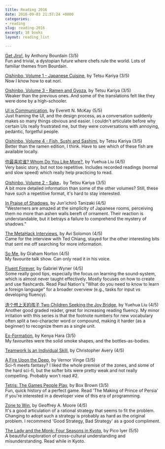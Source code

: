 ```yaml
---
title: Reading 2016
date: 2018-09-03 21:57:24 +0000
categories:
- reading
slug: reading-2016
excerpt: 18 books
layout: reading_list

---
```

[Get Jiro!](https://www.amazon.com/Get-Jiro-Anthony-Bourdain/dp/1401228283/), by Anthony Bourdain (3/5)  
Fun and trivial, a dystopian future where chefs rule the world. Lots of familiar themes from Bourdain.

[Oishinbo, Volume 1 - Japanese Cuisine](https://www.amazon.com/OISHINBO-JAPANESE-CUISINE-Tetsu-Kariya/dp/1421521393/), by Tetsu Kariya (3/5)  
Now I know how to eat nori.

[Oishinbo, Volume 3 - Ramen and Gyoza](https://www.amazon.com/Oishinbo-Carte-Vol-Ramen-Gyoza/dp/1421521415/), by Tetsu Kariya (3/5)  
Weaker than the previous ones. And some of the translations felt like they were done by a high-schooler.

[UI is Communication](https://www.amazon.com/UI-Communication-Intuitive-Interfaces-Effective/dp/0123969808/), by Everett N. McKay (5/5)  
Just framing the UI, and the design process, as a conversation suddenly makes so many things obvious and easier. I couldn't articulate before why certain UIs really frustrated me, but they were conversations with annoying, pedantic, forgetful people.

[Oishinbo, Volume 4 - Fish, Sushi and Sashimi](https://www.amazon.com/Oishinbo-Carte-Vol-Sushi-Sashimi/dp/1421521423/), by Tetsu Kariya (3/5)  
Better than the ramen edition, I think. Have to see which of these fish are available locally.

[你最喜欢谁? Whom Do You Like More?](https://www.amazon.com/Chinese-Breeze-300-word-Graded-Reader/dp/7301141556/), by Yuehua Liu (4/5)  
Very basic story, but not too repetitive. Includes recorded readings (normal and slow speed) which really help practicing to read.

[Oishinbo, Volume 2 - Sake](https://www.amazon.com/Oishinbo-%C3%A0-Carte-Vol-Sake/dp/1421521407/)，by Tetsu Kariya (3/5)  
A bit more detailed information than some of the other volumes? Still, these have such a repetitive format, it's hard to stay interested.

[In Praise of Shadows](https://www.amazon.com/Praise-Shadows-Junichiro-Tanizaki/dp/0918172020/), by Jun'ichirō Tanizaki (4/5)  
"Westerners are amazed at the simplicity of Japanese rooms, perceiving them no more than ashen walls bereft of ornament. Their reaction is understandable, but it betrays a failure to comprehend the mystery of shadows."

[The MetaHack Interviews](https://www.amazon.com/MetaHack-Interviews-Ted-Chiang-ebook/dp/B00AGU3HMC/), by Avi Solomon (4/5)  
Came for the interview with Ted Chiang, stayed for the other interesting bits that sent me off searching for more information.

[So Me](https://www.amazon.com/So-Me-Graham-Norton/dp/0340833491/), by Graham Norton (4/5)  
My favourite talk show. Can only read it in his voice.

[Fluent Forever](https://www.amazon.com/Fluent-Forever-Learn-Language-Forget/dp/0385348118/), by Gabriel Wyner (4/5)  
Some really good tips, especially the focus on learning the sound-system, which is almost never taught effectively. Mostly focuses on how to create and use flashcards. Read Paul Nation's "What do you need to know to learn a foreign language" for a broader overview (e.g., tasks for input vs developing fluency).

[连个想上天的孩子 Two Children Seeking the Joy Bridge](https://www.amazon.com/Children-Seeking-Bridge-Chinese-Breeze/dp/7301079214/), by Yuehua Liu (4/5)  
Another good graded reader, great for increasing reading fluency. My minor irritation with this series is that the footnote numbers for new vocabulary often split a two-character word or compound, making it harder (as a beginner) to recognize them as a single unit.

[Ex-Formation](https://www.amazon.com/Ex-formation-Kenya-Hara/dp/3037784660/), by Kenya Hara (3/5)  
My favourites were the solid smoke shapes, and the bottles-as-bodies.

[Teamwork Is an Individual Skill](https://www.amazon.com/Teamwork-Individual-Skill-Getting-Responsibility/dp/1576751554/), by Christopher Avery (4/5)

[A Fire Upon the Deep](https://www.amazon.com/Fire-Upon-Deep-Zones-Thought/dp/0812515285/), by Vernor Vinge (3/5)  
Sci-fi meets fantasy? I liked the whole premise of the zones, and some of the hard sci-fi, but the softer bits were pretty weak and not really compelling. Probably won't read #2.

[Tetris: The Games People Play](https://www.amazon.com/Tetris-Games-People-Box-Brown/dp/162672315X/), by Box Brown (3/5)  
Fun, quick history of a perfect game. Read 'The Making of Prince of Persia' if you're interested in a developer view of this era of programming.

[Zone to Win](https://www.amazon.com/Zone-Win-Organizing-Compete-Disruption/dp/1682302113/), by Geoffrey A. Moore (4/5)  
It's a good articulation of a rational strategy that seems to fit the problem. Changing to adopt such a strategy is probably as hard as the original problem. I recommend 'Good Strategy, Bad Strategy' as a good compliment.

[The Lady and the Monk: Four Seasons in Kyoto](https://www.amazon.com/Lady-Monk-Four-Seasons-Kyoto/dp/0679738347/), by Pico Iyer (5/5)  
A beautiful exploration of cross-cultural understanding and misunderstanding. Read while in Kyoto.